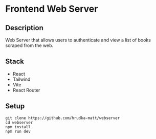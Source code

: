 # Frontend Web Server

## Description
Web Server that allows users to authenticate and view a list of books scraped from the web.

## Stack
- React
- Tailwind
- Vite
- React Router

## Setup
```
git clone https://github.com/hrudka-matt/webserver
cd webserver
npm install
npm run dev
```
